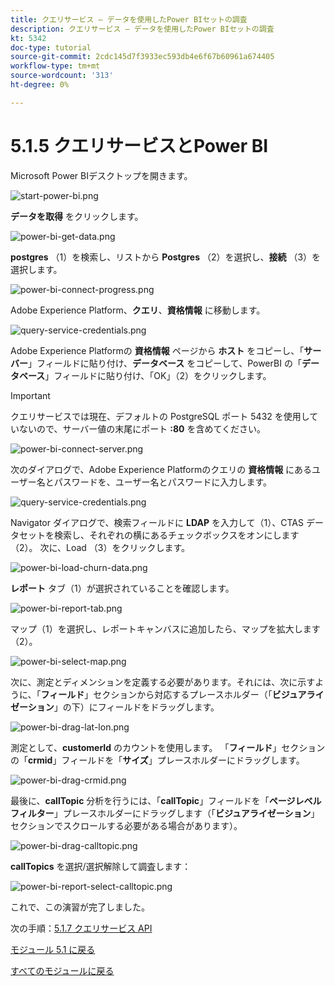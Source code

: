 ```yaml
---
title: クエリサービス – データを使用したPower BIセットの調査
description: クエリサービス – データを使用したPower BIセットの調査
kt: 5342
doc-type: tutorial
source-git-commit: 2cdc145d7f3933ec593db4e6f67b60961a674405
workflow-type: tm+mt
source-wordcount: '313'
ht-degree: 0%

---
```


# 5.1.5 クエリサービスとPower BI

Microsoft Power BIデスクトップを開きます。

![start-power-bi.png](./images/start-power-bi.png)

**データを取得** をクリックします。

![power-bi-get-data.png](./images/power-bi-get-data.png)

**postgres** （1）を検索し、リストから **Postgres** （2）を選択し、**接続** （3）を選択します。

![power-bi-connect-progress.png](./images/power-bi-connect-progress.png)

Adobe Experience Platform、**クエリ**、**資格情報** に移動します。

![query-service-credentials.png](./images/query-service-credentials.png)

Adobe Experience Platformの **資格情報** ページから **ホスト** をコピーし、「**サーバー**」フィールドに貼り付け、**データベース** をコピーして、PowerBI の「**データベース**」フィールドに貼り付け、「OK」（2）をクリックします。

>[!IMPORTANT]
>
>クエリサービスでは現在、デフォルトの PostgreSQL ポート 5432 を使用していないので、サーバー値の末尾にポート **:80** を含めてください。

![power-bi-connect-server.png](./images/power-bi-connect-server.png)

次のダイアログで、Adobe Experience Platformのクエリの **資格情報** にあるユーザー名とパスワードを、ユーザー名とパスワードに入力します。

![query-service-credentials.png](./images/query-service-credentials.png)

Navigator ダイアログで、検索フィールドに **LDAP** を入力して（1）、CTAS データセットを検索し、それぞれの横にあるチェックボックスをオンにします（2）。 次に、Load （3）をクリックします。

![power-bi-load-churn-data.png](./images/power-bi-load-churn-data.png)

**レポート** タブ（1）が選択されていることを確認します。

![power-bi-report-tab.png](./images/power-bi-report-tab.png)

マップ（1）を選択し、レポートキャンバスに追加したら、マップを拡大します（2）。

![power-bi-select-map.png](./images/power-bi-select-map.png)

次に、測定とディメンションを定義する必要があります。それには、次に示すように、「**フィールド**」セクションから対応するプレースホルダー（「**ビジュアライゼーション**」の下）にフィールドをドラッグします。

![power-bi-drag-lat-lon.png](./images/power-bi-drag-lat-lon.png)

測定として、**customerId** のカウントを使用します。 「**フィールド**」セクションの「**crmid**」フィールドを「**サイズ**」プレースホルダーにドラッグします。

![power-bi-drag-crmid.png](./images/power-bi-drag-crmid.png)

最後に、**callTopic** 分析を行うには、「**callTopic**」フィールドを「**ページレベルフィルター**」プレースホルダーにドラッグします（「**ビジュアライゼーション**」セクションでスクロールする必要がある場合があります）。

![power-bi-drag-calltopic.png](./images/power-bi-drag-calltopic.png)

**callTopics** を選択/選択解除して調査します：

![power-bi-report-select-calltopic.png](./images/power-bi-report-select-calltopic.png)

これで、この演習が完了しました。

次の手順：[5.1.7 クエリサービス API](./ex7.md)

[モジュール 5.1 に戻る](./query-service.md)

[すべてのモジュールに戻る](../../../overview.md)
